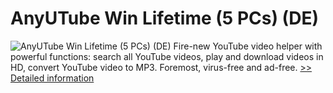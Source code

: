 # AnyUTube Win Lifetime (5 PCs) (DE)
![AnyUTube Win Lifetime (5 PCs) (DE)](https://mycommerce.akamaized.net/api/pimages/P300849313/BIG/300849313.PNG)
Fire-new YouTube video helper with powerful functions: search all YouTube videos, play and download videos in HD, convert YouTube video to MP3. Foremost, virus-free and ad-free.
[>> Detailed information](https://secure.shareit.com/shareit/product.html?productid=300849313&affiliateid=200057808)